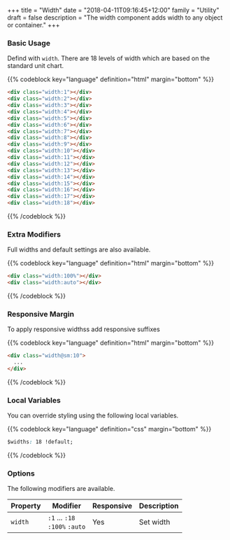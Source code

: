 +++
title = "Width"
date = "2018-04-11T09:16:45+12:00"
family = "Utility"
draft = false
description = "The width component adds width to any object or container."
+++

### Basic Usage

Defind with `width`. There are 18 levels of width which are based on the standard unit chart.

{{% codeblock key="language" definition="html" margin="bottom" %}}
```html
<div class="width:1"></div>
<div class="width:2"></div>
<div class="width:3"></div>
<div class="width:4"></div>
<div class="width:5"></div>
<div class="width:6"></div>
<div class="width:7"></div>
<div class="width:8"></div>
<div class="width:9"></div>
<div class="width:10"></div>
<div class="width:11"></div>
<div class="width:12"></div>
<div class="width:13"></div>
<div class="width:14"></div>
<div class="width:15"></div>
<div class="width:16"></div>
<div class="width:17"></div>
<div class="width:18"></div>
```
{{% /codeblock %}}

### Extra Modifiers

Full widths and default settings are also available.

{{% codeblock key="language" definition="html" margin="bottom" %}}
```html
<div class="width:100%"></div>
<div class="width:auto"></div>
```
{{% /codeblock %}}

### Responsive Margin

To apply responsive widthss add responsive suffixes

{{% codeblock key="language" definition="html" margin="bottom" %}}
```html
<div class="width@sm:10">
  ...
</div>
```
{{% /codeblock %}}

### Local Variables

You can override styling using the following local variables.

{{% codeblock key="language" definition="css" margin="bottom" %}}
```css
$widths: 18 !default;
```
{{% /codeblock %}}

### Options

The following modifiers are available.

<table class="table width:100% table:pile table@sm:unpile">
  <thead>
    <tr>
      <th>
        Property
      </th>
      <th>
        Modifier
      </th>
      <th>
        Responsive
      </th>
      <th>
        Description
      </th>
    </tr>
  </thead>
  <tr>
    <td data-label="Properties">
      <code>width</code>
    </td>
    <td data-label="Attributes">
      <code>:1</code> ... <code>:18</code><br>
      <code>:100%</code> <code>:auto</code>
    </td>
    <td data-label="Responsive">
      Yes
    </td>
    <td class="row:reverse">
      Set width
    </td>
  </tr>
</table>
